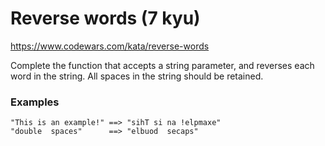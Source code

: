# Reverse words (7 kyu)

https://www.codewars.com/kata/reverse-words

Complete the function that accepts a string parameter, and reverses each word in the string. All spaces in the string should be retained.

### Examples

```
"This is an example!" ==> "sihT si na !elpmaxe"
"double  spaces"      ==> "elbuod  secaps"
```
